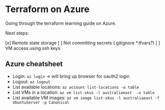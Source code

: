 # Terraform on Azure

Going through the terraform learning guide on Azure.

Next steps:

[x] Remote state storage
[ ] Not committing secrets (.gitignore *.tfvars?)
[ ] VM access using ssh keys

## Azure cheatsheet

- Login: `az login` -> will bring up browser for oauth2 login
- Logout: `az logout`
- List available locations: `az account list-locations -o table`
- List VMs in a location: `az vm list-skus -l australiaeast  -o table`
- List available VM images: `az vm image list-skus -l australiaeast -f UbuntuServer -p Canonical`
